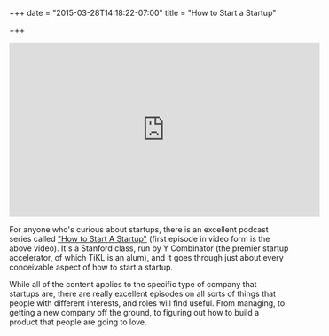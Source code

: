 +++
date = "2015-03-28T14:18:22-07:00"
title = "How to Start a Startup"

+++

<iframe width="560" height="315" src="https://www.youtube.com/embed/CBYhVcO4WgI" frameborder="0" allowfullscreen></iframe>

For anyone who's curious about startups, there is an excellent podcast series called ["How to Start A Startup"](http://www.howtostartastartup.co/) (first episode in video form is the above video). It's a Stanford class, run by Y Combinator (the premier startup accelerator, of which TiKL is an alum), and it goes through just about every conceivable aspect of how to start a startup.

While all of the content applies to the specific type of company that startups are, there are really excellent episodes on all sorts of things that people with different interests, and roles will find useful. From managing, to getting a new company off the ground, to figuring out how to build a product that people are going to love. ﻿
